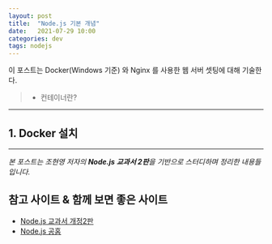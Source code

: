 ```yaml
---
layout: post
title:  "Node.js 기본 개념"
date:   2021-07-29 10:00
categories: dev
tags: nodejs
---
```


이 포스트는 Docker(Windows 기준) 와 Nginx 를 사용한 웹 서버 셋팅에 대해 기술한다.

>- 컨테이너란?

---

## 1. Docker 설치


---

*본 포스트는 조현영 저자의 **Node.js 교과서 2판**을 기반으로 스터디하며 정리한 내용들입니다.*

## 참고 사이트 & 함께 보면 좋은 사이트
* [Node.js 교과서 개정2판](http://www.yes24.com/Product/Goods/91860680)
* [Node.js 공홈](https://nodejs.org/ko/)